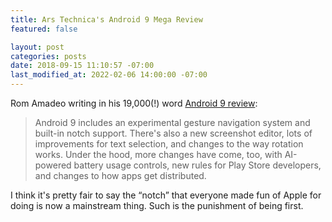 ```yaml
---
title: Ars Technica's Android 9 Mega Review
featured: false

layout: post
categories: posts
date: 2018-09-15 11:10:57 -07:00
last_modified_at: 2022-02-06 14:00:00 -07:00
---
```


Rom Amadeo writing in his 19,000(!) word [Android 9 review](https://arstechnica.com/gadgets/2018/09/android-9-pie-thoroughly-reviewed/):

>  Android 9 includes an experimental gesture navigation system and built-in notch support. There's also a new screenshot editor, lots of improvements for text selection, and changes to the way rotation works.
> Under the hood, more changes have come, too, with AI-powered battery usage controls, new rules for Play Store developers, and changes to how apps get distributed.

I think it's pretty fair to say the “notch” that everyone made fun of Apple for doing is now a mainstream thing. Such is the punishment of being first.

